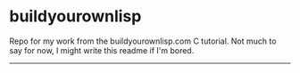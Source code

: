 # buildyourownlisp
Repo for my work from the buildyourownlisp.com C tutorial. Not much to say for now, I might write this readme if I'm bored.
* * *

